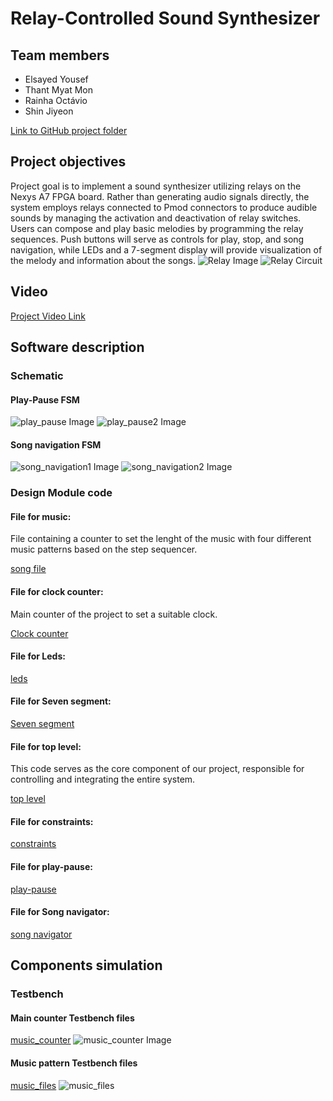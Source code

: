 # Relay-Controlled Sound Synthesizer

## Team members

* Elsayed Yousef
* Thant Myat Mon
* Rainha Octávio
* Shin Jiyeon

[Link to GitHub project folder](https://github.com/ElsayedYousef/Digital-Eletronics-Project)

## Project objectives

Project goal is to implement a sound synthesizer utilizing relays on the Nexys A7 FPGA board. Rather than generating audio signals directly, the system employs relays connected to Pmod connectors to produce audible sounds by managing the activation and deactivation of relay switches. Users can compose and play basic melodies by programming the relay sequences. Push buttons will serve as controls for play, stop, and song navigation, while LEDs and a 7-segment display will provide visualization of the melody and information about the songs.
![Relay Image](Images/Relay.JPG)
![Relay Circuit](Images/relay-circuit.JPG)

## Video

[Project Video Link](Video/)

## Software description
### Schematic
#### Play-Pause FSM
![play_pause Image](Images/play_pause1.JPG)
![play_pause2 Image](Images/play_pause2.JPG)
#### Song navigation FSM
![song_navigation1 Image](Images/song_navigation1.jpg)
![song_navigation2 Image](Images/song_navigation2.jpg)

### Design Module code
#### File for music:
File containing a counter to set the lenght of the music with four different music patterns based on the step sequencer.

[song file](Source%20files/musics_file.vhd)

#### File for clock counter:
Main counter of the project to set a suitable clock.

[Clock counter](Source%20files/Counter_music.vhd)

#### File for Leds:

[leds](Source%20files/Leds.vhd)

#### File for Seven segment:

[Seven segment](Source%20files/SevenSeg.vhd)

#### File for top level:
This code serves as the core component of our project, responsible for controlling and integrating the entire system.

[top level](Source%20files/Top_level.vhd)

#### File for constraints:

[constraints](Source%20files/nexys-a7-50t.xdc)

#### File for play-pause:

[play-pause](Source%20files/play_pause.vhd)

#### File for Song navigator:

[song navigator](Source%20files/song_navigator.vhd)

## Components simulation 
### Testbench

#### Main counter Testbench files
[music_counter](Source%20files/tb_counter_music.vhd)
![music_counter Image](Images/tb_counter_music_simulation.png)

#### Music pattern  Testbench files
[music_files](Source%20files/tb_musics_file.vhd)
![music_files](Images/tb_musics_file_simulation.png)


